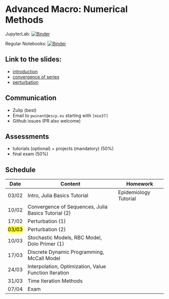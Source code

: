 # Advanced Macro: Numerical Methods

JupyterLab: 
[![Binder](https://mybinder.org/badge_logo.svg)](https://mybinder.org/v2/gh/albop/mie37.git/master?urlpath=lab)

Regular Notebooks:
[![Binder](https://mybinder.org/badge_logo.svg)](https://mybinder.org/v2/gh/albop/mie37.git/master)

## Link to the slides:

- [introduction](http://www.mosphere.fr/mie37/slides/index.html)
- [convergence of series](http://www.mosphere.fr/mie37/slides/convergence.html)
- [perturbation](http://www.mosphere.fr/mie37/slides/perturbation.html)


## Communication

- Zulip (best)
- Email to `pwinant@escp.eu` starting with `[mie37]`
- Github issues (PR also welcome)

## Assessments

- tutorials (optional) + projects (mandatory) (50%)
- final exam (50%)

## Schedule

| Date  | Content                                               | Homework                  |
| ----- | ----------------------------------------------------- | ------------------------- |
| 03/02 | Intro, Julia Basics Tutorial                          | Epidemiology Tutorial     |
| 10/02 | Convergence of Sequences, Julia Basics Tutorial (2)   |                           |
| 17/02 | Perturbation (1)                                      |                           |
| <mark>03/03</mark> | Perturbation (2)                                      |                           |
| 10/03 | Stochastic Models, RBC Model, Dolo Primer (1)         |                           |
| 17/03 | Discrete Dynamic Programming, McCall Model            |                           |
| 24/03 | Interpolation, Optimization, Value Function Iteration |                           |
| 31/03 | Time Iteration Methods                                |                           |
| 07/04 | Exam                                                  |                           |
